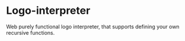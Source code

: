 # Logo-interpreter
Web purely functional logo interpreter, that supports defining your own recursive functions. 
